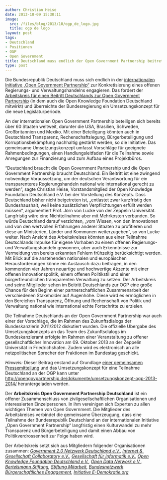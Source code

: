 ```yaml
---
author: Christian Heise
date: 2013-10-09 15:30:11
image:
  src: /files/blog/2013/10/ogp_de_logo.jpg
  title: ogp de logo
layout: post
tags:
- Deutschland
- Positionen
- OGP
- Open Government
title: Deutschland muss endlich der Open Government Partnership beitreten
type: post
---
```


Die Bundesrepublik Deutschland muss sich endlich in der [internationalen Initiative „Open Government Partnership“](http://opengovpartnership.org/) zur Konkretisierung eines offenen Regierungs- und Verwaltungshandelns engagieren. Das fordert der [Arbeitskreis für einen Beitritt Deutschlands zur Open Government Partnership](http://opengovpartnership.de) (in dem auch die Open Knowledge Foundation Deutschland mitwirkt) und überreichte der Bundesregierung ein Umsetzungskonzept für die neue Legislaturperiode.

An der internationalen Open Government Partnership beteiligen sich bereits über 60 Staaten weltweit, darunter die USA, Brasilien, Schweden, Großbritannien und Mexiko. Mit einer Beteiligung könnten auch in Deutschland Transparenz, Rechenschaftslegung, Bürgerbeteiligung und Korruptionsbekämpfung nachhaltig gestärkt werden, so die Initiative. Das gemeinsame Umsetzungskonzept umfasst Vorschläge für geeignete Rahmenbedingungen, einen Handlungsleitfaden für die Teilnahme sowie Anregungen zur Finanzierung und zum Aufbau eines Projektbüros.

“Deutschland braucht die Open Government Partnership und die Open Government Partnership braucht Deutschland. Ein Beitritt ist eine zwingend notwendige Voraussetzung, um der deutschen Verantwortung für ein transparenteres Regierungshandeln national wie international gerecht zu werden”, sagte Christian Heise, Vorstandsmitglied der Open Knowledge Foundation Deutschland e.V. bei der Vorstellung des Konzepts. Dass Deutschland bisher nicht beigetreten ist, „entlastet zwar kurzfristig den Bundeshaushalt, weil keine zusätzlichen Verpflichtungen erfüllt werden müssen“, argumentiert Prof. Jörn von Lucke von der Zeppelin Universität. Langfristig wäre eine Nichtteilnahme aber mit Mehrkosten verbunden. So würde Deutschland darauf verzichten, „vom Wissen, von den Innovationen und von den wertvollen Erfahrungen anderer Staaten zu profitieren und diese an Ministerien, Länder und Kommunen weiterzugeben”, so von Lucke weiter. Nach Ansicht des Arbeitskreises könnten aus einer Teilnahme Deutschlands Impulse für eigene Vorhaben zu einem offenen Regierungs- und Verwaltungshandeln gewonnen, aber auch Erkenntnisse zur Vermeidung von bereits erkannten Fehlern frühzeitig berücksichtigt werden. Mit Blick auf die anstehenden nationalen und europäischen Herausforderungen könne ein Austausch dazu beitragen, in den kommenden vier Jahren neuartige und hochwertige Akzente mit einer offenen Innovationspolitik, einem offenen Politikstil und einer bürgerfreundlichen transparenten Verwaltung zu setzen. Der Arbeitskreis und seine Mitglieder sehen im Beitritt Deutschlands zur OGP eine große Chance für den Beginn einer partnerschaftlichen Zusammenarbeit der verschiedenen Stakeholder auf Augenhöhe. Diese wird es ermöglichen in den Bereichen Transparenz, Öffnung und Rechenschaft von Politik und Verwaltung national wie international echte Fortschritte zu erzielen.

Die Teilnahme Deutschlands an der Open Government Partnership war auch einer der Vorschläge, die im Rahmen des Zukunftsdialogs der Bundeskanzlerin 2011/2012 diskutiert wurden. Die offizielle Übergabe des Umsetzungskonzepts an das Team des Zukunftsdialogs im Bundeskanzleramt erfolgte im Rahmen einer Veranstaltung zu offener gesellschaftlicher Innovation am 09. Oktober 2013 an der Zeppelin Universität in Friedrichshafen. Zudem wird es elektronisch an alle netzpolitischen Sprecher der Fraktionen im Bundestag geschickt.

_Hinweis:_ Dieser Beitrag enstand auf Grundlage [einer gemeinsamen Pressemitteilung](http://opengovpartnership.de/2013/10/pm-beitritt-deutschlands-zur-ogp-umsetzungskonzept/) und das Umsetzungskonzept für eine Teilnahme Deutschland an der OGP kann unter <http://opengovpartnership.de/dokumente/umsetzungskonzept-ogp-2013-2014/> heruntergeladen werden.

Der **Arbeitskreis Open Government Partnership Deutschland** ist ein offener Zusammenschluss von zivilgesellschaftlichen Organisationen und interessierten Einzelpersonen. In ihm vereinigen sich Experten zu allen wichtigen Themen von Open Government. Die Mitglieder des  Arbeitskreises verbindet die gemeinsame Überzeugung, dass eine Teilnahme der Bundesrepublik Deutschland an der internationalen Initiative „Open Government Partnership“ langfristig einen Kulturwandel zu mehr Transparenz und Bürgerbeteiligung und damit einen Abbau von Politikverdrossenheit zur Folge haben wird.

Der Arbeitskreis setzt sich aus Mitgliedern folgender Organisationen zusammen: _[Government 2.0 Netzwerk Deutschland e.V.](http://gov20.de/), [Internet &  Gesellschaft Collaboratory e.V.](http://www.collaboratory.de), [Gesellschaft für Informatik e.V.](http://www.gi.de/%E2%80%8E), [Open Knowledge Foundation Deutschland e.V.](/), [Open Data Network e.V.](http://www.gov20.de/initiative-fordert-beitritt-deutschlands-zur-open-government-partnership/opendata-network.org),  [Bertelsmann Stiftung](http://www.bertelsmann-stiftung.de/%E2%80%8E), [Stiftung Mitarbeit](http://www.mitarbeit.de), [Bundesnetzwerk Bürgerschaftliches Engagement](http://www.b-b-e.de/%E2%80%8E), [Initiative E-Demokratie.org](http://www.e-demokratie.org)_

 